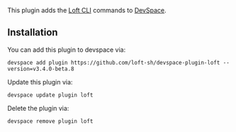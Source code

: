 This plugin adds the [Loft CLI](https://github.com/loft-sh/loft) commands to [DevSpace](https://github.com/loft-sh/devspace). 

## Installation

You can add this plugin to devspace via:
```
devspace add plugin https://github.com/loft-sh/devspace-plugin-loft --version=v3.4.0-beta.8
```

Update this plugin via:
```
devspace update plugin loft
```

Delete the plugin via:
```
devspace remove plugin loft
```
